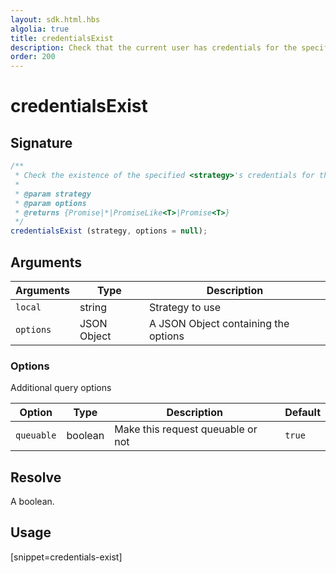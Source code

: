 ```yaml
---
layout: sdk.html.hbs
algolia: true
title: credentialsExist
description: Check that the current user has credentials for the specified strategy
order: 200
---
```


# credentialsExist

## Signature

```javascript
/**
 * Check the existence of the specified <strategy>'s credentials for the current user.
 *
 * @param strategy
 * @param options
 * @returns {Promise|*|PromiseLike<T>|Promise<T>}
 */
credentialsExist (strategy, options = null);
```

## Arguments

| Arguments    | Type    | Description
|--------------|---------|-------------
| `local` | string | Strategy to use
| `options` | JSON Object | A JSON Object containing the options

### **Options**

Additional query options

| Option     | Type    | Description                       | Default |
| ---------- | ------- | --------------------------------- | ------- |
| `queuable` | boolean | Make this request queuable or not | `true`  |


## Resolve

A boolean.

## Usage

[snippet=credentials-exist]
